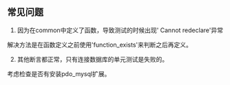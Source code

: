 ## 常见问题

1. 因为在common中定义了函数，导致测试的时候出现' Cannot redeclare'异常

解决方法是在函数定义之前使用'function_exists'来判断之后再定义。

2. 其他断言都正常，只有连接数据库的单元测试是失败的。

考虑检查是否有安装pdo_mysql扩展。